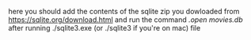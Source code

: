 here you should add the contents of the sqlite zip you dowloaded from https://sqlite.org/download.html and run the command _.open movies.db_ after running ./sqlite3.exe (or ./sqlite3 if you're on mac) file